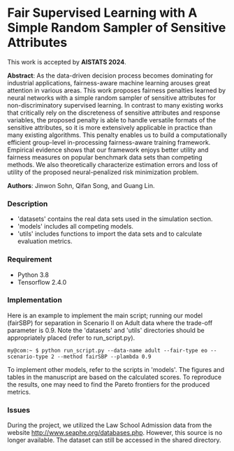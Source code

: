 # Fair Supervised Learning with A Simple Random Sampler of Sensitive Attributes

This work is accepted by __AISTATS 2024__. 

__Abstract__: As the data-driven decision process becomes dominating for industrial applications, fairness-aware machine learning arouses great attention in various areas. This work proposes fairness penalties learned by neural networks with a simple random sampler of sensitive attributes for non-discriminatory supervised learning. In contrast to many existing works that critically rely on the discreteness of sensitive attributes and response variables, the proposed penalty is able to handle versatile formats of the sensitive attributes, so it is more extensively applicable in practice than many existing algorithms. This penalty enables us to build a computationally efficient group-level in-processing fairness-aware training framework. Empirical evidence shows that our framework enjoys better utility and fairness measures on popular benchmark data sets than competing methods. We also theoretically characterize estimation errors and loss of utility of the proposed neural-penalized risk minimization problem.

__Authors__: Jinwon Sohn, Qifan Song, and Guang Lin. 

### Description
- 'datasets' contains the real data sets used in the simulation section.
- 'models' includes all competing models.
- 'utils' includes functions to import the data sets and to calculate evaluation metrics. 


### Requirement
- Python 3.8
- Tensorflow 2.4.0

### Implementation 

Here is an example to implement the main script; running our model (fairSBP) for separation in Scenario II on Adult data where the trade-off parameter is 0.9. Note the 'datasets' and 'utils' directories should be appropriately placed (refer to run_script.py).

```console
my@com:~ $ python run_script.py --data-name adult --fair-type eo --scenario-type 2 --method fairSBP --plambda 0.9
```

To implement other models, refer to the scripts in 'models'. The figures and tables in the manuscript are based on the calculated scores. To reproduce the results, one may need to find the Pareto frontiers for the produced metrics.

### Issues
During the project, we utilized the Law School Admission data from the website http://www.seaphe.org/databases.php. However, this source is no longer available. The dataset can still be accessed in the shared directory.